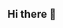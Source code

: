 ## Hi there 👋

<!--
**touficabiyounes/touficabiyounes** is a ✨ _special_ ✨ repository because its `README.md` (this file) appears on your GitHub profile.
👨🏻‍💻 About Me:
- 🔭 I’m currently working on my final year project
- 🌱 I’m currently learning react and C#
- 🤔 I’m looking for help with getting more into the real world of programming
- 💬 Ask me about anything
- ⚡ Fun fact: I am a gym rat

